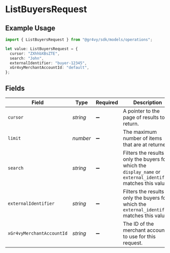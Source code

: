 # ListBuyersRequest

## Example Usage

```typescript
import { ListBuyersRequest } from "@gr4vy/sdk/models/operations";

let value: ListBuyersRequest = {
  cursor: "ZXhhbXBsZTE",
  search: "John",
  externalIdentifier: "buyer-12345",
  xGr4vyMerchantAccountId: "default",
};
```

## Fields

| Field                                                                                                            | Type                                                                                                             | Required                                                                                                         | Description                                                                                                      | Example                                                                                                          |
| ---------------------------------------------------------------------------------------------------------------- | ---------------------------------------------------------------------------------------------------------------- | ---------------------------------------------------------------------------------------------------------------- | ---------------------------------------------------------------------------------------------------------------- | ---------------------------------------------------------------------------------------------------------------- |
| `cursor`                                                                                                         | *string*                                                                                                         | :heavy_minus_sign:                                                                                               | A pointer to the page of results to return.                                                                      | ZXhhbXBsZTE                                                                                                      |
| `limit`                                                                                                          | *number*                                                                                                         | :heavy_minus_sign:                                                                                               | The maximum number of items that are at returned.                                                                | 20                                                                                                               |
| `search`                                                                                                         | *string*                                                                                                         | :heavy_minus_sign:                                                                                               | Filters the results to only the buyers for which the `display_name` or `external_identifier` matches this value. | John                                                                                                             |
| `externalIdentifier`                                                                                             | *string*                                                                                                         | :heavy_minus_sign:                                                                                               | Filters the results to only the buyers for which the `external_identifier` matches this value.                   | buyer-12345                                                                                                      |
| `xGr4vyMerchantAccountId`                                                                                        | *string*                                                                                                         | :heavy_minus_sign:                                                                                               | The ID of the merchant account to use for this request.                                                          | default                                                                                                          |